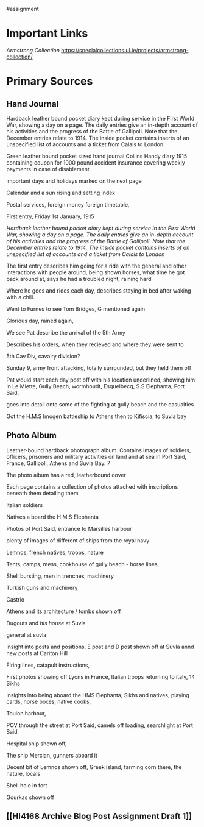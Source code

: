 #assignment  
# Important Links

*Armstrong Collection*
https://specialcollections.ul.ie/projects/armstrong-collection/

# Primary Sources

## Hand Journal
Hardback leather bound pocket diary kept during service in the First World War, showing a day on a page. The daily entries give an in-depth account of his activities and the progress of the Battle of Gallipoli. Note that the December entries relate to 1914. The inside pocket contains inserts of an unspecified list of accounts and a ticket from Calais to London.

Green leather bound pocket sized hand journal
Collins Handy diary 1915
containing coupon for 1000 pound accident insurance
covering weekly payments in case of disablement

important days and holidays marked on the next page

Calendar and a sun rising and setting index

Postal services, foreign money foreign timetable, 

First entry, Friday 1st January, 1915

*Hardback leather bound pocket diary kept during service in the First World War, showing a day on a page. The daily entries give an in-depth account of his activities and the progress of the Battle of Gallipoli. Note that the December entries relate to 1914. The inside pocket contains inserts of an unspecified list of accounts and a ticket from Calais to London*

The first entry describes him going for a ride with the general and other interactions with people around, being shown horses, what time he got back around at, says he had a troubled night, raining hard

Where he goes and rides each day, describes staying in bed after waking with a chill. 

Went to Furnes to see Tom Bridges, G mentioned again

Glorious day, rained again, 

We see Pat describe the arrival of the 5th Army

Describes his orders, when they recieved and where they were sent to

5th Cav Div, cavalry division?

Sunday 9, army front attacking, totally surrounded, but they held them off

Pat would start each day post off with his location underlined, showing him in Le Miette, Gully Beach, wormhoudt, Esquelbecq, S.S Elephanta, Port Said, 

goes into detail onto some of the fighting at gully beach and the casualties

Got the H.M.S Imogen battleship to Athens then to Kifiscia, to Suvla bay

## Photo Album

Leather-bound hardback photograph album. Contains images of soldiers, officers, prisoners and military activities on land and at sea in Port Said, France, Gallipoli, Athens and Suvla Bay. 7

The photo album has a red, leatherbound cover

Each page contains a collection of photos attached with inscriptions beneath them detailing them

Italian soldiers

Natives a board the H.M.S Elephanta

Photos of Port Said, entrance to Marsilles harbour 

plenty of images of different of ships from the royal navy

Lemnos, french natives, troops, nature

Tents, camps, mess, cookhouse of gully beach - horse lines, 

Shell bursting, men in trenches, machinery

Turkish guns and machinery

Castrio

Athens and its architecture / tombs shown off 

Dugouts and *his house* at Suvla

general at suvla

insight into posts and positions, E post and D post shown off at Suvla annd new posts at Cariton Hill

Firing lines, catapult instructions, 

First photos showing off Lyons in France, Italian troops returning to italy, 14 Sikhs

insights into being aboard the HMS Elephanta, Sikhs and natives, playing cards, horse boxes, native cooks, 

Toulon harbour, 

POV through the street at Port Said, camels off loading, searchlight at Port Said

Hospital ship shown off, 

The ship Mercian, gunners aboard it

Decent bit of Lemnos shown off, Greek island, farming corn there, the nature, locals

Shell hole in fort

Gourkas shown off

## [[HI4168 Archive Blog Post Assignment Draft 1]] 